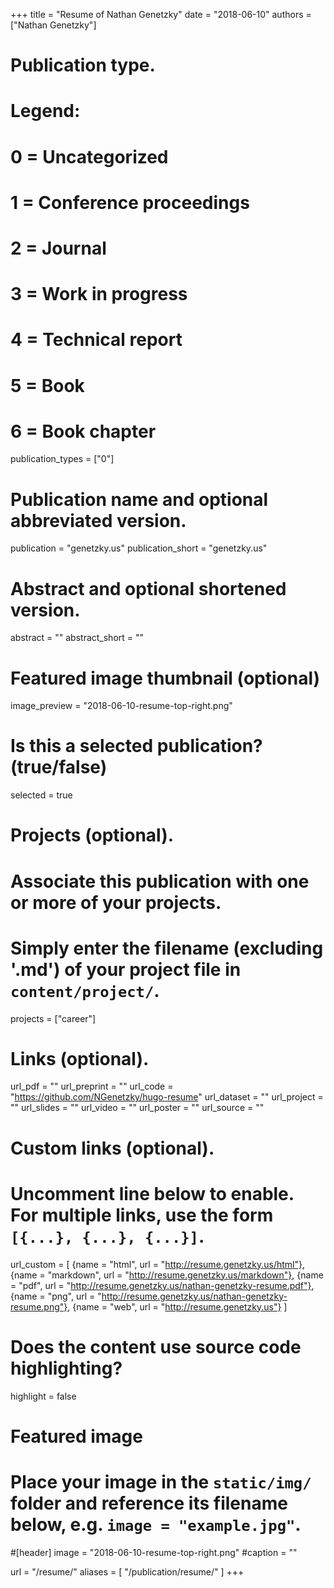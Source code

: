 +++
title = "Resume of Nathan Genetzky"
date = "2018-06-10"
authors = ["Nathan Genetzky"]

# Publication type.
# Legend:
# 0 = Uncategorized
# 1 = Conference proceedings
# 2 = Journal
# 3 = Work in progress
# 4 = Technical report
# 5 = Book
# 6 = Book chapter
publication_types = ["0"]

# Publication name and optional abbreviated version.
publication = "genetzky.us"
publication_short = "genetzky.us"

# Abstract and optional shortened version.
abstract = ""
abstract_short = ""

# Featured image thumbnail (optional)
image_preview = "2018-06-10-resume-top-right.png"

# Is this a selected publication? (true/false)
selected = true

# Projects (optional).
#   Associate this publication with one or more of your projects.
#   Simply enter the filename (excluding '.md') of your project file in `content/project/`.
projects = ["career"]

# Links (optional).
url_pdf = ""
url_preprint = ""
url_code = "https://github.com/NGenetzky/hugo-resume"
url_dataset = ""
url_project = ""
url_slides = ""
url_video = ""
url_poster = ""
url_source = ""

# Custom links (optional).
#   Uncomment line below to enable. For multiple links, use the form `[{...}, {...}, {...}]`.
url_custom = [
    {name = "html", url = "http://resume.genetzky.us/html"},
    {name = "markdown", url = "http://resume.genetzky.us/markdown"},
    {name = "pdf", url = "http://resume.genetzky.us/nathan-genetzky-resume.pdf"},
    {name = "png", url = "http://resume.genetzky.us/nathan-genetzky-resume.png"},
    {name = "web", url = "http://resume.genetzky.us"}
]

# Does the content use source code highlighting?
highlight = false

# Featured image
# Place your image in the `static/img/` folder and reference its filename below, e.g. `image = "example.jpg"`.
#[header]
image = "2018-06-10-resume-top-right.png"
#caption = ""


url = "/resume/"
aliases = [
    "/publication/resume/"
]
+++
